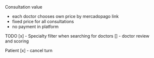 Consultation value
- each doctor chooses own price by mercadopago link
- fixed price for all consultations
- no payment in platform

TODO
[x] - Specialty filter when searching for doctors
[] - doctor review and scoring


Patient
[x] - cancel turn
